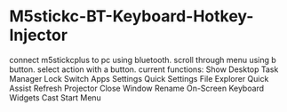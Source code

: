 # M5stickc-BT-Keyboard-Hotkey-Injector
connect m5stickcplus to pc using bluetooth. scroll through menu using b button. select action with a button. 
current functions:
Show Desktop
Task Manager
Lock
Switch Apps
Settings
Quick Settings
File Explorer
Quick Assist
Refresh
Projector
Close Window
Rename
On-Screen Keyboard
Widgets
Cast
Start Menu
